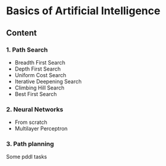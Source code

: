 # Basics of Artificial Intelligence
## Content
### 1. Path Search 
- Breadth First Search
- Depth First Search
- Uniform Cost Search
- Iterative Deepening Search
- Climbing Hill Search
- Best First Search
### 2. Neural Networks
- From scratch
- Multilayer Perceptron 
### 3. Path planning
Some pddl tasks 
